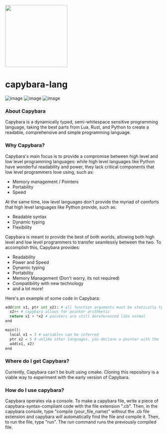   <img src="https://user-images.githubusercontent.com/53247327/201985947-b7f4dd84-e05a-4965-b4ac-fc88ace0838f.png" width="200"> 

# capybara-lang 

![image](https://img.shields.io/badge/contributors-1-yellow) ![image](https://img.shields.io/badge/commits-171-yellow) ![image](https://img.shields.io/badge/status-functional-brightgreen)

### About Capybara

Capybara is a dynamically typed, semi-whitespace sensitive programming language, taking the best parts from Lua, Rust, and Python to create a readable, comprehensive and simple programming language.

### Why Capybara?

Capybara's main focus is to provide a compromise between high level and low level programming languages: while high level languages like Python have wonderful readability and power, they lack critical components that low level programmers love using, such as:

* Memory management / Pointers
* Portability
* Speed

At the same time, low level languages don't provide the myriad of comforts that high level languages like Python provide, such as:

* Readable syntax
* Dynamic typing
* Flexibility

Capybara is meant to provide the best of both worlds, allowing both high level and low level programmers to transfer seamlessly between the two. To accomplish this, Capybara provides:

* Readability
* Power and Speed
* Dynamic typing
* Portability
* Memory Management (Don't worry, its not required)
* Compatibility with new technology
* and a lot more!

Here's an example of some code in Capybara:

```python
add(int x1, ptr int x2): # all function arguments must be statically typed
  x2++ # capybara allows for pointer arithmetic
  return x1 + *x2 # pointers are still dereferenced like normal
end

main():
  local x1 = 3 # variables can be inferred
  ptr x2 = 5 # unlike other languages, you declare a pointer with the 'ptr' keyword
  add(x1, x2)
end
```

### Where do I get Capybara?

Currently, Capybara can't be built using cmake. Cloning this repository is a viable way to experiment with the early version of Capybara.

### How do I use capybara?

Capybara operates via a console. To make a capybara file, write a piece of capybara-syntax-compliant code with the file extension ".cb". Then, in the capybara console, type "compile (your_file_name)" without the .cb file extension and capybara will automatically find the file and compile it. Then, to run the file, type "run". The run command runs the previously compiled file.
